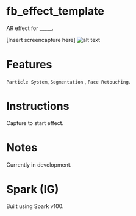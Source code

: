 # fb_effect_template

AR effect for _____.

[Insert screencapture here]
![alt text](https://github.com/themill/hbo_mother/blob/master/resources/image.png?raw=true)

# Features 
`Particle System`,  `Segmentation` ,   `Face Retouching`.

# Instructions 
Capture to start effect.

# Notes
Currently in development.

# Spark (IG)
Built using Spark v100.
